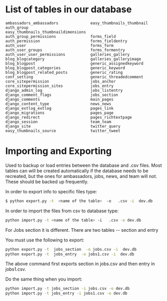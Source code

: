 List of tables in our database
==============================
```
ambassadors_ambassadors              easy_thumbnails_thumbnail          
auth_group                           easy_thumbnails_thumbnaildimensions
auth_group_permissions               forms_field                        
auth_permission                      forms_fieldentry                   
auth_user                            forms_form                         
auth_user_groups                     forms_formentry                    
auth_user_user_permissions           galleries_gallery                  
blog_blogcategory                    galleries_galleryimage             
blog_blogpost                        generic_assignedkeyword            
blog_blogpost_categories             generic_keyword                    
blog_blogpost_related_posts          generic_rating                     
conf_setting                         generic_threadedcomment            
core_sitepermission                  jobs_anchor                        
core_sitepermission_sites            jobs_entry                         
django_admin_log                     jobs_listentry                     
django_comment_flags                 jobs_section                       
django_comments                      main_pages                         
django_content_type                  news_news                          
django_extlog_extlog                 pages_link                         
django_migrations                    pages_page                         
django_redirect                      pages_richtextpage                 
django_session                       team_team                          
django_site                          twitter_query                      
easy_thumbnails_source               twitter_tweet
```


Importing and Exporting
=======================
Used to backup or load entries between the database and .csv files.
Most tables can will be created automatically if the database needs to be recreated, but the ones for ambassadors, jobs, news, and team will not. These should be backed up frequently.

In order to export info to specific files type:
```bash
$ python export.py -t  <name of the table>  -o   .csv -i  dev.db
```

In order to import the files from csv to database type:
```bash
python import.py -t <name of the table> -i   .csv -o dev.db
```

For Jobs section it is different. There are two tables -- section and entry

You must use the following to export:
```bash
python export.py -t  jobs_section  -o jobs.csv -i  dev.db
python export.py -t  jobs_entry  -o jobs1.csv -i  dev.db
```

The above command first exports section in jobs.csv and then entry in jobs1.csv.

Do the same thing when you import:
```bash
python import.py -t jobs_section -i jobs.csv -o dev.db
python import.py -t jobs_entry -i jobs1.csv -o dev.db
```
